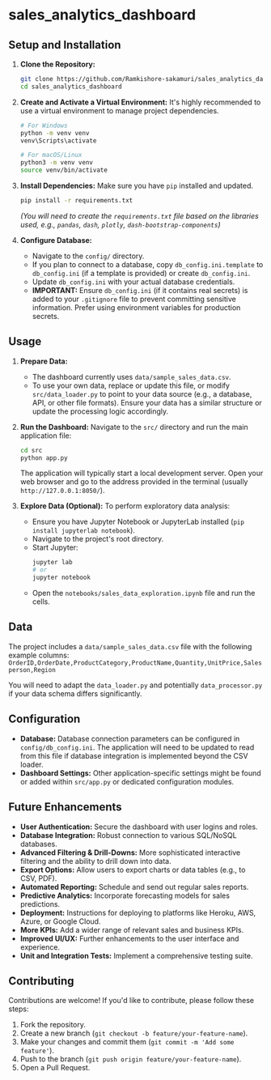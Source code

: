 # sales_analytics_dashboard
## Setup and Installation

1.  **Clone the Repository:**
    ```bash
    git clone https://github.com/Ramkishore-sakamuri/sales_analytics_dashboard
    cd sales_analytics_dashboard
    ```

2.  **Create and Activate a Virtual Environment:**
    It's highly recommended to use a virtual environment to manage project dependencies.
    ```bash
    # For Windows
    python -m venv venv
    venv\Scripts\activate

    # For macOS/Linux
    python3 -m venv venv
    source venv/bin/activate
    ```

3.  **Install Dependencies:**
    Make sure you have `pip` installed and updated.
    ```bash
    pip install -r requirements.txt
    ```
    *(You will need to create the `requirements.txt` file based on the libraries used, e.g., `pandas`, `dash`, `plotly`, `dash-bootstrap-components`)*

4.  **Configure Database:**
    * Navigate to the `config/` directory.
    * If you plan to connect to a database, copy `db_config.ini.template` to `db_config.ini` (if a template is provided) or create `db_config.ini`.
    * Update `db_config.ini` with your actual database credentials.
    * **IMPORTANT:** Ensure `db_config.ini` (if it contains real secrets) is added to your `.gitignore` file to prevent committing sensitive information. Prefer using environment variables for production secrets.

## Usage

1.  **Prepare Data:**
    * The dashboard currently uses `data/sample_sales_data.csv`.
    * To use your own data, replace or update this file, or modify `src/data_loader.py` to point to your data source (e.g., a database, API, or other file formats). Ensure your data has a similar structure or update the processing logic accordingly.

2.  **Run the Dashboard:**
    Navigate to the `src/` directory and run the main application file:
    ```bash
    cd src
    python app.py
    ```
    The application will typically start a local development server. Open your web browser and go to the address provided in the terminal (usually `http://127.0.0.1:8050/`).

3.  **Explore Data (Optional):**
    To perform exploratory data analysis:
    * Ensure you have Jupyter Notebook or JupyterLab installed (`pip install jupyterlab notebook`).
    * Navigate to the project's root directory.
    * Start Jupyter:
        ```bash
        jupyter lab
        # or
        jupyter notebook
        ```
    * Open the `notebooks/sales_data_exploration.ipynb` file and run the cells.

## Data

The project includes a `data/sample_sales_data.csv` file with the following example columns:
`OrderID,OrderDate,ProductCategory,ProductName,Quantity,UnitPrice,Salesperson,Region`

You will need to adapt the `data_loader.py` and potentially `data_processor.py` if your data schema differs significantly.

## Configuration

* **Database:** Database connection parameters can be configured in `config/db_config.ini`. The application will need to be updated to read from this file if database integration is implemented beyond the CSV loader.
* **Dashboard Settings:** Other application-specific settings might be found or added within `src/app.py` or dedicated configuration modules.

## Future Enhancements

* **User Authentication:** Secure the dashboard with user logins and roles.
* **Database Integration:** Robust connection to various SQL/NoSQL databases.
* **Advanced Filtering & Drill-Downs:** More sophisticated interactive filtering and the ability to drill down into data.
* **Export Options:** Allow users to export charts or data tables (e.g., to CSV, PDF).
* **Automated Reporting:** Schedule and send out regular sales reports.
* **Predictive Analytics:** Incorporate forecasting models for sales predictions.
* **Deployment:** Instructions for deploying to platforms like Heroku, AWS, Azure, or Google Cloud.
* **More KPIs:** Add a wider range of relevant sales and business KPIs.
* **Improved UI/UX:** Further enhancements to the user interface and experience.
* **Unit and Integration Tests:** Implement a comprehensive testing suite.

## Contributing

Contributions are welcome! If you'd like to contribute, please follow these steps:

1.  Fork the repository.
2.  Create a new branch (`git checkout -b feature/your-feature-name`).
3.  Make your changes and commit them (`git commit -m 'Add some feature'`).
4.  Push to the branch (`git push origin feature/your-feature-name`).
5.  Open a Pull Request.
